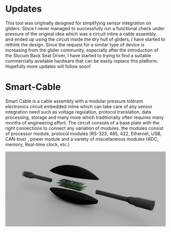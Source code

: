 # Updates
This tool was originally designed for simplifying sensor integration on gliders. Since I never managed to successfully run a functional check under pressure of the original idea which was a circuit inline a cable assembly, and ended up using the circuit inside the dry hull of gliders, I have started to rethink the design. Since the request for a similar type of device is increasing from the glider community, especially after the introduction of the Slocum Back Seat Driver, I have started to trying to find a suitable commercially available hardware that can be easily replace this platform. Hopefully more updates will follow soon! 
# Smart-Cable
Smart Cable is a cable assembly with a modular pressure tolerant electronics circuit embedded inline which can take care of any sensor integration need such as voltage regulation, protocol translation, data processing, storage and many more which traditionally often requires many months of engineering effort. The circuit consists of a base plate with the right connections to connect any variation of modules. the modules consist of processor module, protocol modules (RS-323, 485, 422, Ethernet, USB, CAN-bus) , power module and a variety of miscellaneous modules (ADC, memory, Real-time clock, etc.)

![alt text](https://github.com/Cyprus-Subsea/Smart-Cable/blob/main/Pictures/Smart%20Cable%20Rendering.jpg)
